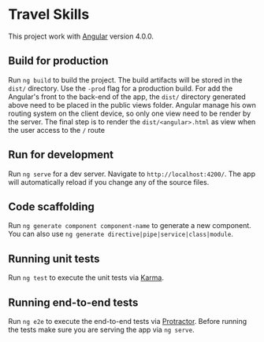 # Travel Skills

This project work with [Angular](https://github.com/angular) version 4.0.0.


## Build for production

Run `ng build` to build the project. The build artifacts will be stored in the `dist/` directory. Use the `-prod` flag for a production build.
For add the Angular's front to the back-end of the app, the `dist/` directory generated above need to be placed in the public views folder.
Angular manage his own routing system on the client device, so only one view need to be render by the server.
The final step is to render the `dist/<angular>.html` as view when the user access to the `/` route

## Run for development

Run `ng serve` for a dev server. Navigate to `http://localhost:4200/`. The app will automatically reload if you change any of the source files.

## Code scaffolding

Run `ng generate component component-name` to generate a new component. You can also use `ng generate directive|pipe|service|class|module`.


## Running unit tests

Run `ng test` to execute the unit tests via [Karma](https://karma-runner.github.io).

## Running end-to-end tests

Run `ng e2e` to execute the end-to-end tests via [Protractor](http://www.protractortest.org/).
Before running the tests make sure you are serving the app via `ng serve`.
